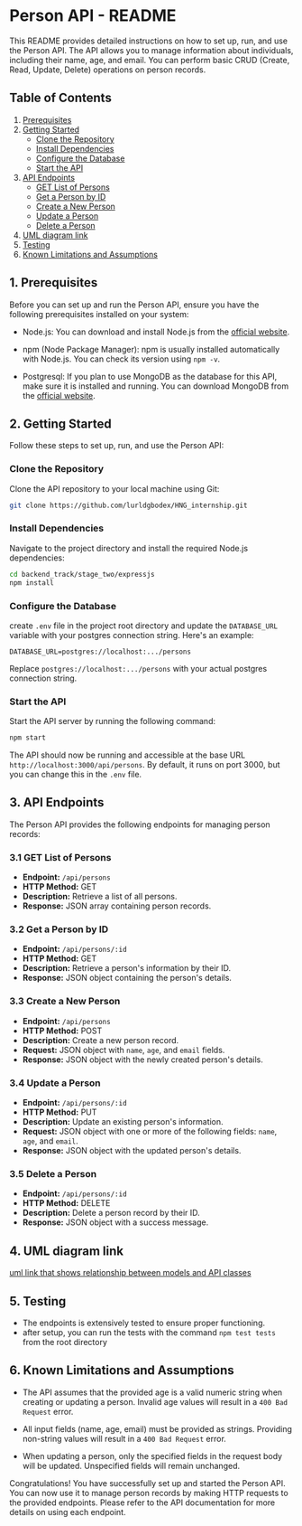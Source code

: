 # Person API - README

This README provides detailed instructions on how to set up, run, and use the Person API. The API allows you to manage information about individuals, including their name, age, and email. You can perform basic CRUD (Create, Read, Update, Delete) operations on person records.

## Table of Contents

1. [Prerequisites](#prerequisites)
2. [Getting Started](#getting-started)
   - [Clone the Repository](#clone-the-repository)
   - [Install Dependencies](#install-dependencies)
   - [Configure the Database](#configure-the-database)
   - [Start the API](#start-the-api)
3. [API Endpoints](#api-endpoints)
   - [GET List of Persons](#get-list-of-persons)
   - [Get a Person by ID](#get-a-person-by-id)
   - [Create a New Person](#create-a-new-person)
   - [Update a Person](#update-a-person)
   - [Delete a Person](#delete-a-person)
4. [UML diagram link](#uml-diagram-link)
5. [Testing](#testing)
6. [Known Limitations and Assumptions](#known-limitations-and-assumptions)

## 1. Prerequisites <a name="prerequisites"></a>

Before you can set up and run the Person API, ensure you have the following prerequisites installed on your system:

- Node.js: You can download and install Node.js from the [official website](https://nodejs.org/).

- npm (Node Package Manager): npm is usually installed automatically with Node.js. You can check its version using `npm -v`.

- Postgresql: If you plan to use MongoDB as the database for this API, make sure it is installed and running. You can download MongoDB from the [official website](https://www.postgresql.org/).

## 2. Getting Started <a name="getting-started"></a>

Follow these steps to set up, run, and use the Person API:

### Clone the Repository <a name="clone-the-repository"></a>

Clone the API repository to your local machine using Git:

```bash
git clone https://github.com/lurldgbodex/HNG_internship.git
```

### Install Dependencies <a name="install-dependencies"></a>

Navigate to the project directory and install the required Node.js dependencies:

```bash
cd backend_track/stage_two/expressjs
npm install
```

### Configure the Database <a name="configure-the-database"></a>

create `.env` file in the project root directory and update the `DATABASE_URL` variable with your postgres connection string. Here's an example:

```env
DATABASE_URL=postgres://localhost:.../persons
```

Replace `postgres://localhost:.../persons` with your actual postgres connection string.

### Start the API <a name="start-the-api"></a>

Start the API server by running the following command:

```bash
npm start
```

The API should now be running and accessible at the base URL `http://localhost:3000/api/persons`. By default, it runs on port 3000, but you can change this in the `.env` file.

## 3. API Endpoints <a name="api-endpoints"></a>

The Person API provides the following endpoints for managing person records:

### 3.1 GET List of Persons <a name="get-list-of-persons"></a>

- **Endpoint:** `/api/persons`
- **HTTP Method:** GET
- **Description:** Retrieve a list of all persons.
- **Response:** JSON array containing person records.

### 3.2 Get a Person by ID <a name="get-a-person-by-id"></a>

- **Endpoint:** `/api/persons/:id`
- **HTTP Method:** GET
- **Description:** Retrieve a person's information by their ID.
- **Response:** JSON object containing the person's details.

### 3.3 Create a New Person <a name="create-a-new-person"></a>

- **Endpoint:** `/api/persons`
- **HTTP Method:** POST
- **Description:** Create a new person record.
- **Request:** JSON object with `name`, `age`, and `email` fields.
- **Response:** JSON object with the newly created person's details.

### 3.4 Update a Person <a name="update-a-person"></a>

- **Endpoint:** `/api/persons/:id`
- **HTTP Method:** PUT
- **Description:** Update an existing person's information.
- **Request:** JSON object with one or more of the following fields: `name`, `age`, and `email`.
- **Response:** JSON object with the updated person's details.

### 3.5 Delete a Person <a name="delete-a-person"></a>

- **Endpoint:** `/api/persons/:id`
- **HTTP Method:** DELETE
- **Description:** Delete a person record by their ID.
- **Response:** JSON object with a success message.

## 4. UML diagram link <a name="uml-diagram-link"></a>

[uml link that shows relationship between models and API classes](https://drive.google.com/file/d/1VoOthXTZNaYbM-f3uMzWX2O4efCgvqYv/view?usp=sharing)

## 5. Testing <a name="testing"></a>

- The endpoints is extensively tested to ensure proper functioning.
- after setup, you can run the tests with the command `npm test tests` from the root directory

## 6. Known Limitations and Assumptions <a name="known-limitations-and-assumptions"></a>

- The API assumes that the provided age is a valid numeric string when creating or updating a person. Invalid age values will result in a `400 Bad Request` error.

- All input fields (name, age, email) must be provided as strings. Providing non-string values will result in a `400 Bad Request` error.

- When updating a person, only the specified fields in the request body will be updated. Unspecified fields will remain unchanged.

Congratulations! You have successfully set up and started the Person API. You can now use it to manage person records by making HTTP requests to the provided endpoints. Please refer to the API documentation for more details on using each endpoint.
